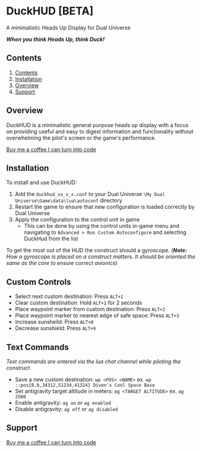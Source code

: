 # DuckHUD [**BETA**]

A minimalistic Heads Up Display for Dual Universe

***When you think Heads Up, think Duck!***

## Contents

1. [Contents](#contents)
1. [Installation](#installation)
1. [Overview](#overview)
1. [Support](#support)

## Overview

DuckHUD is a minimalistic general purpose heads up display with a focus on providing useful and easy to digest information and functionality without overwhelming the pilot's screen or the game's performance.

[Buy me a coffee I can turn into code](buymeacoffee.com/DapperDucky)

## Installation

To install and use DuckHUD:

1. Add the ```duckhud_vx_x_x.conf``` to your Dual Universe ```\My Dual Universe\Game\data\lua\autoconf``` directory
1. Restart the game to ensure that new configuration is loaded correctly by Dual Universe
1. Apply the configuration to the control unit in game
   + This can be done by using the control units in-game menu and navigating to ```Advanced > Run Custom Autoconfigure``` and selecting DuckHud from the list

To get the most out of the HUD the construct should a gyroscope. (***Note:** How a gyroscope is placed on a construct matters. It should be oriented the same as the core to ensure correct avionics*)


## Custom Controls

+ Select next custom destination: Press ```ALT+1```
+ Clear custom destination: Hold ```ALT+1``` for 2 seconds
+ Place waypoint marker from custom destination: Press ```ALT+2```
+ Place waypoint marker to nearest edge of safe space: Press ```ALT+3```
+ Increase sunsheild: Press ```ALT+8```
+ Decrease sunshield: Press ```ALT+9```

## Text Commands

*Text commands are entered via the lua chat channel while piloting the construct*

+ Save a new custom destination: ```wp <POS> <NAME>``` ex. ```wp ::pos{0,0,34312,51234,41324} Diven's Cool Space Base```
+ Set antigravity target altitude in meters: ```ag <TARGET ALTITUDE>``` ex. ```ag 2500```
+ Enable antigravity: ```ag on``` or ```ag enabled```
+ Disable antigravity: ```ag off``` or ```ag disabled```

## Support

[Buy me a coffee I can turn into code](buymeacoffee.com/DapperDucky)
